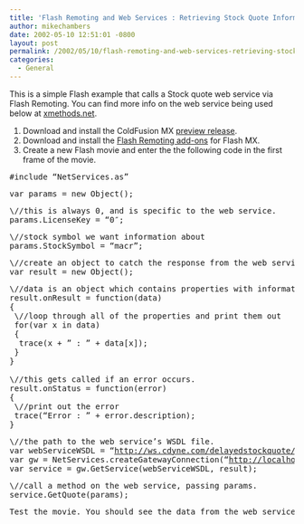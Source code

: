 ```yaml
---
title: 'Flash Remoting and Web Services : Retrieving Stock Quote Information'
author: mikechambers
date: 2002-05-10 12:51:01 -0800
layout: post
permalink: /2002/05/10/flash-remoting-and-web-services-retrieving-stock-quote-information/
categories:
  - General
---
```



This is a simple Flash example that calls a Stock quote web service via Flash Remoting. You can find more info on the web service being used below at [xmethods.net][1].  
1. Download and install the ColdFusion MX [preview release][2].  
2. Download and install the [Flash Remoting add-ons][3] for Flash MX.  
3. Create a new Flash movie and enter the the following code in the first frame of the movie.
<PRE>#include &#8220;NetServices.as&#8221;</PRE>

<PRE>var params = new Object();</PRE>

<PRE>\//this is always 0, and is specific to the web service.<BR />params.LicenseKey = &#8220;0&#8243;;</PRE>

<PRE>\//stock symbol we want information about<BR />params.StockSymbol = &#8220;macr&#8221;;</PRE>

<PRE>\//create an object to catch the response from the web service<BR />var result = new Object();</PRE>

<PRE>\//data is an object which contains properties with information about the stock.<BR />result.onResult = function(data)<BR />{<BR />&nbsp;\//loop through all of the properties and print them out<BR />&nbsp;for(var x in data)<BR />&nbsp;{<BR />&nbsp;&nbsp;trace(x + &#8221; : &#8221; + data[x]);<BR />&nbsp;}<BR />}<BR />&nbsp;<BR />\//this gets called if an error occurs.<BR />result.onStatus = function(error)<BR />{<BR />&nbsp;\//print out the error<BR />&nbsp;trace(&#8220;Error : &#8221; + error.description);<BR />}</PRE>

<PRE>\//the path to the web service&#8217;s WSDL file.<BR />var webServiceWSDL = &#8220;<A href="http://ws.cdyne.com/delayedstockquote/delayedstockquote.asmx?wsdl">http://ws.cdyne.com/delayedstockquote/delayedstockquote.asmx?wsdl</A>&#8220;;<BR />var gw = NetServices.createGatewayConnection(&#8220;<A href="http://localhost:8500/flashservices/gateway/">http://localhost:8500/flashservices/gateway/</A>&#8220;);<BR />var service = gw.GetService(webServiceWSDL, result);</PRE>

<PRE>\//call a method on the web service, passing params.<BR />service.GetQuote(params);</PRE>

<PRE>Test the movie. You should see the data from the web service print in the Output window. </PRE>

 [1]: http://www.xmethods.com/ve2/ViewListing.po;jsessionid=lRlMD1-IEsCVGBCh9jUloy3f(QhxieSRM)?serviceid=47221
 [2]: http://www.macromedia.com/software/trial_download/
 [3]: http://www.macromedia.com/software/flash/flashremoting/#200
